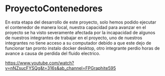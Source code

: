 # ProyectoContenedores
En esta etapa del desarrollo de este proyecto, solo hemos podido ejecutar el contenedor de manera local, nuestra capacidad para avanzar en el proyecto
se ha visto severamente afectada por la incapacidad de algunos de nuestros integrantes de trabajar en el proyecto, uno de nuestros integrantes no tiene
acceso a su computador debido a que este dejo de funcionar tan pronto instalo docker desktop, otro integrante perdio horas de avance a causa de perdida 
del fluido electrico.

https://www.youtube.com/watch?v=nNZsucFYSQg&t=316s&ab_channel=FPGraphite595

